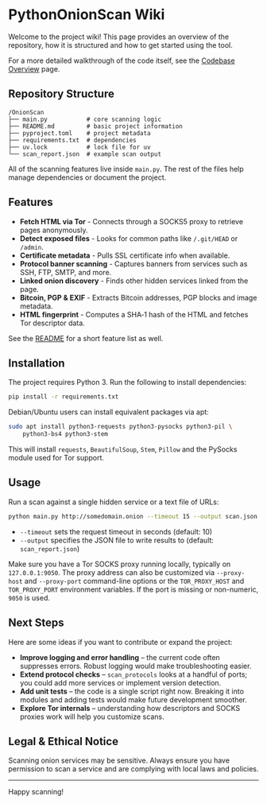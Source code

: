 # PythonOnionScan Wiki

Welcome to the project wiki! This page provides an overview of the repository, how it is structured and how to get started using the tool.

For a more detailed walkthrough of the code itself, see the [Codebase Overview](CodebaseOverview.md) page.

## Repository Structure

```
/OnionScan
├── main.py           # core scanning logic
├── README.md         # basic project information
├── pyproject.toml    # project metadata
├── requirements.txt  # dependencies
├── uv.lock           # lock file for uv
└── scan_report.json  # example scan output
```

All of the scanning features live inside `main.py`. The rest of the files help manage dependencies or document the project.

## Features

* **Fetch HTML via Tor** - Connects through a SOCKS5 proxy to retrieve pages anonymously.
* **Detect exposed files** - Looks for common paths like `/.git/HEAD` or `/admin`.
* **Certificate metadata** - Pulls SSL certificate info when available.
* **Protocol banner scanning** - Captures banners from services such as SSH, FTP, SMTP, and more.
* **Linked onion discovery** - Finds other hidden services linked from the page.
* **Bitcoin, PGP & EXIF** - Extracts Bitcoin addresses, PGP blocks and image metadata.
* **HTML fingerprint** - Computes a SHA‑1 hash of the HTML and fetches Tor descriptor data.

See the [README](../README.md) for a short feature list as well.

## Installation

The project requires Python 3. Run the following to install dependencies:

```bash
pip install -r requirements.txt
```

Debian/Ubuntu users can install equivalent packages via apt:

```bash
sudo apt install python3-requests python3-pysocks python3-pil \
    python3-bs4 python3-stem
```

This will install `requests`, `BeautifulSoup`, `Stem`, `Pillow` and the PySocks module used for Tor support.

## Usage

Run a scan against a single hidden service or a text file of URLs:

```bash
python main.py http://somedomain.onion --timeout 15 --output scan.json
```

* `--timeout` sets the request timeout in seconds (default: 10)
* `--output` specifies the JSON file to write results to (default: `scan_report.json`)

Make sure you have a Tor SOCKS proxy running locally, typically on `127.0.0.1:9050`.
The proxy address can also be customized via `--proxy-host` and `--proxy-port`
command-line options or the `TOR_PROXY_HOST` and `TOR_PROXY_PORT` environment
variables. If the port is missing or non-numeric, `9050` is used.

## Next Steps

Here are some ideas if you want to contribute or expand the project:

* **Improve logging and error handling** – the current code often suppresses errors. Robust logging would make troubleshooting easier.
* **Extend protocol checks** – `scan_protocols` looks at a handful of ports; you could add more services or implement version detection.
* **Add unit tests** – the code is a single script right now. Breaking it into modules and adding tests would make future development smoother.
* **Explore Tor internals** – understanding how descriptors and SOCKS proxies work will help you customize scans.

## Legal & Ethical Notice

Scanning onion services may be sensitive. Always ensure you have permission to scan a service and are complying with local laws and policies.

---

Happy scanning!
